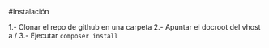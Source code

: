 #Instalación

1.- Clonar el repo de github en una carpeta
2.- Apuntar el docroot del vhost a <carpetadelproyecto>/<public>
3.- Ejecutar ` composer install `

